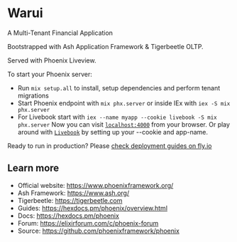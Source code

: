# Warui

A Multi-Tenant Financial Application

Bootstrapped with Ash Application Framework & Tigerbeetle OLTP.

Served with Phoenix Liveview.

To start your Phoenix server:

- Run `mix setup.all` to install, setup dependencies and perform tenant migrations
- Start Phoenix endpoint with `mix phx.server` or inside IEx with `iex -S mix phx.server`
- For Livebook start with `iex --name myapp --cookie livebook -S mix phx.server`
  Now you can visit [`localhost:4000`](http://localhost:4000) from your browser.
  Or play around with [`Livebook`](https://livebook.org) by setting up your --cookie and app-name.

Ready to run in production? Please [check deployment guides on fly.io](fly.io/phoenix)

## Learn more

- Official website: https://www.phoenixframework.org/
- Ash Framework: https://www.ash.org/
- Tigerbeetle: https://tigerbeetle.com
- Guides: https://hexdocs.pm/phoenix/overview.html
- Docs: https://hexdocs.pm/phoenix
- Forum: https://elixirforum.com/c/phoenix-forum
- Source: https://github.com/phoenixframework/phoenix
